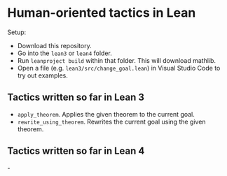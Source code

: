 # Human-oriented tactics in Lean

Setup:
- Download this repository.
- Go into the `lean3` or `lean4` folder.
- Run `leanproject build` within that folder.  This will download mathlib.
- Open a file (e.g. `lean3/src/change_goal.lean`) in Visual Studio Code to try out examples.

## Tactics written so far in Lean 3
- `apply_theorem`.  Applies the given theorem to the current goal.
- `rewrite_using_theorem`.  Rewrites the current goal using the given theorem.

## Tactics written so far in Lean 4
\- 